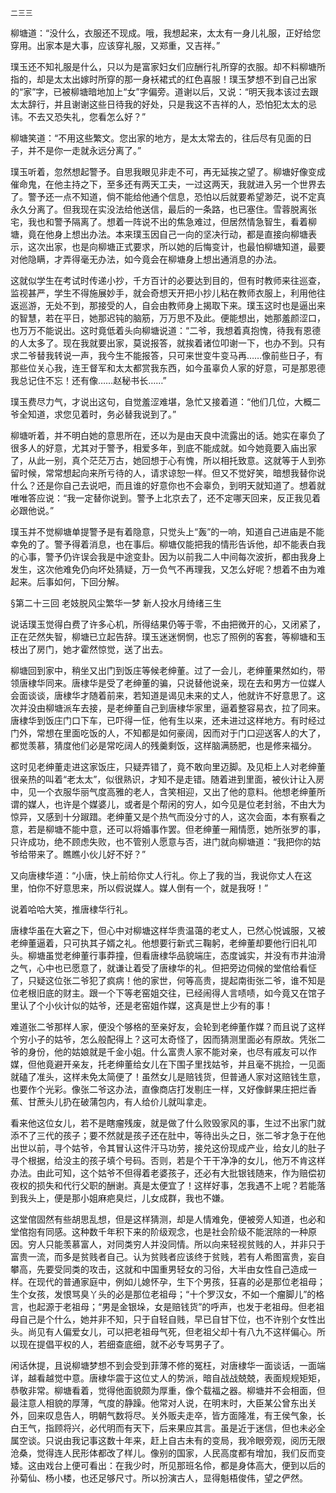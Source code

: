     二三三 

   柳塘道：“没什么，衣服还不现成。哦，我想起来，太太有一身儿礼服，正好给您穿用。出家本是大事，应该穿礼服，又郑重，又吉祥。”

   璞玉还不知礼服是什么，只以为是富家妇女们应酬行礼所穿的衣服。却不料柳塘所指的，却是太太出嫁时所穿的那一身袄裙式的红色喜服！璞玉梦想不到自己出家的“家”字，已被柳塘暗地加上“女”字偏旁。道谢以后，又说：“明天我本该过去跟太太辞行，并且谢谢这些日待我的好处，只是我这不吉祥的人，恐怕犯太太的忌讳。不去又恐失礼，您看怎么好？”

   柳塘笑道：“不用这些繁文。您出家的地方，是太太常去的，往后尽有见面的日子，并不是你一走就永远分离了。”

   璞玉听着，忽然想起警予。自思我眼见非走不可，再无延挨之望了。柳塘好像变成催命鬼，在他主持之下，至多还有两天工夫，一过这两天，我就进入另一个世界去了。警予还一点不知道，倘不能给他通个信息，恐怕以后就要希望渺茫，说不定真永久分离了。但我现在实没法给他送信，最后的一条路，也已塞住。雪蓉脱离张宅，我也和警予隔离了。想着一阵说不出的焦急难过，但居然情急智生，看着柳塘，竟在他身上想出办法。本来璞玉因自己一向的坚决行动，都是直接向柳塘表示，这次出家，也是向柳塘正式要求，所以她的后悔变计，也最怕柳塘知道，最要对他隐瞒，才弄得毫无办法，如今竟会在柳塘身上想出通消息的办法。

   这就似学生在考试时传递小抄，千方百计的必要达到目的，但有时教师来往巡查，监视甚严，学生不得施展妙手，就会奇想天开把小抄儿粘在教师衣服上，利用他往返巡游，无处不到，那接受的人，自会由教师身上揭取下来。璞玉这时也是逼出来的智慧，若在平日，她那迟钝的脑筋，万万思不及此。便能想出，她那羞颜涩口，也万万不能说出。这时竟低着头向柳塘说道：“二爷，我想着真抱愧，待我有恩德的人太多了。现在我就要出家，莫说报答，就挨着诸位叩谢一下，也办不到。只有求二爷替我转说一声，我今生不能报答，只可来世变牛变马再……像前些日子，有那些位关心我，连王督军和太太都赏我东西，如今虽辜负人家的好意，可是那恩德我总记住不忘！还有像……赵秘书长……”

   璞玉费尽力气，才说出这句，自觉羞涩难堪，急忙又接着道：“他们几位，大概二爷全知道，求您见着时，务必替我说到了。”

   柳塘听着，并不明白她的意思所在，还以为是由天良中流露出的话。她实在辜负了很多人的好意，尤其对于警予，相爱多年，到底不能成就。如今她竟要入庙出家了，从此一别，真个茫茫万古，她回想于心有愧，所以相托致意。这就等于人到弥留时候，常常想起向来所亏待的人，请求谅恕一样。但又不觉好笑，暗想我替你说什么？还是你自己去说吧，而且谁的好意你也不会辜负，到明天就知道了。想着就唯唯答应说：“我一定替你说到。警予上北京去了，还不定哪天回来，反正我见着必跟他说。”

   璞玉并不觉柳塘单提警予是有着隐意，只觉头上“轰”的一响，知道自己进庙是不能幸免的了。警予得着消息，也在事后。柳塘仅能把我的情形告诉他，却不能表白我的心事，警予仍许误会我是中途变卦。因为以前我二人中间每次波折，都由我身上发生，这次他难免仍向坏处猜疑，万一负气不再理我，又怎么好呢？想着不由为难起来。后事如何，下回分解。

   §第二十三回 老妓脱风尘繁华一梦 新人投水月绮绪三生

   说话璞玉觉得白费了许多心机，所得结果仍等于零，不由把微开的心，又闭紧了，正在茫然失智，柳塘已立起告辞。璞玉迷迷惘惘，也忘了照例的客套，等柳塘和玉枝出了房门，她才霍然惊觉，送了出去。

   柳塘回到家中，稍坐又出门到饭庄等候老绅董。过了一会儿，老绅董果然如约，带领唐棣华同来。唐棣华是受了老绅董的骗，只说替他说亲，现在去和男方一位媒人会面谈谈，唐棣华才随着前来，若知道是谒见未来的丈人，他就许不好意思了。这次并没由柳塘派车去接，是老绅董自己到唐棣华家里，逼着整容易衣，拉了同来。唐棣华到饭庄门口下车，已吓得一怔，他有生以来，还未进过这样地方。有时经过门外，常想在里面吃饭的人，不知都是如何豪阔，因而对于门口迎送客人的大了，都觉羡慕，猜度他们必是常吃阔人的残羹剩饭，这样脑满肠肥，也是修来福分。

   这时见老绅董走进这家饭庄，只疑弄错了，竟不敢向里迈脚。及见柜上人对老绅董很亲热的叫着“老太太”，似很熟识，才知不是走错。随着进到里面，被伙计让入房中，见一个衣服华丽气度高雅的老人，含笑相迎，又出了他的意料。他想老绅董所谓的媒人，也许是个媒婆儿，或者是个帮闲的穷人，如今见是位老封翁，不由大为惊异，又感到十分踧踖。老绅董又是个热气而没分寸的人，这次会面，本有察看之意，若是柳塘不能中意，还可以将婚事作罢。但老绅董一厢情愿，她所张罗的事，只许成功，绝不顾虑失败，也不管别人愿意与否，进门就向柳塘道：“我把你的姑爷给带来了。瞧瞧小伙儿好不好？”

   又向唐棣华道：“小唐，快上前给你丈人行礼。你上了我的当，我说你丈人在这里，怕你不好意思来，所以假说媒人。媒人倒有一个，就是我呀！”

   说着哈哈大笑，推唐棣华行礼。

   唐棣华虽在大窘之下，但心中对柳塘这样华贵温蔼的老丈人，已然心悦诚服，又被老绅董逼着，只可执其子婿之礼。他想要行新式三鞠躬，老绅董却要他行旧礼叩头。柳塘虽觉老绅董行事莽撞，但看唐棣华品貌端庄，态度诚实，并没有市井油滑之气，心中也已愿意了，就谦让着受了唐棣华的礼。但把旁边伺候的堂倌给看怔了，只疑这位张二爷犯了疯病！他的家世，何等高贵，提起南街张二爷，谁不知是位老根旧底的财主。跟一个下等老窑姐交往，已经闹得人言啧啧，如今竟又在馆子里认了个小伙计似的姑爷，还是老窑姐作媒，这真是世上少有的事！

   难道张二爷那样人家，便没个够格的至亲好友，会轮到老绅董作媒？而且说了这样个穷小子的姑爷，怎么般配得上？这可太奇怪了，因而猜测里面必有原故。凭张二爷的身份，他的姑娘就是千金小姐。什么富贵人家不能对亲，也尽有戚友可以作媒，但他竟避开亲友，托老绅董给女儿在下围子里找姑爷，并且毫不挑捡，一见面就磕了准头，这样未免太简便了！虽然女儿是赔钱货，但普通人家对这赔钱生意，也要作个光彩。像张二爷这办法，直像商店打发剔庄一样，又好像鲜果庄把烂香蕉、甘蔗头儿扔在破蒲包内，有人给价儿就叫拿走。

   看来他这位女儿，若不是瞎瘤残废，就是做了什么败毁家风的事，生过不出家门就添不了三代的孩子；要不然就是孩子还在肚中，等待出头之日，张二爷才急于在他出世以前，寻个姑爷，令其冒认这件汗马功劳，接兑这份现成产业，给女儿的肚子寻个根据，给没主的孩子填个号码。否则，若是个干干净净的女儿，他万不肯这样办法。由此可知，这个姑爷不但得着老婆孩子，还必有大批银钱随来，作为赔偿初夜权的损失和代行父职的酬谢。真是太便宜了！这样好事，怎我遇不上呢？若能落到我头上，便是那小姐麻疤臭烂，儿女成群，我也不嫌。

   这堂倌固然有些胡思乱想，但是这样猜测，却是人情难免，便被旁人知道，也必和堂倌抱有同感。这种数千年积下来的阶级观念，也是社会阶级不能泯除的一种原因。穷人只能羡慕富人，对同类穷人并没同情。所以向来轻视贫贱的人，并非只于富贵一流，而多是贫贱者自己。认为贫贱者应该终于贫贱，若有人希图富贵，妄自攀高，先要受同类的攻击，这就和中国重男轻女的习俗，大半由女性自己造成一样。在现代的普通家庭中，例如儿媳怀孕，生下个男孩，狂喜的必是那位老祖母；生个女孩，发恨骂臭丫头的必是那位老祖母；“十个罗汉女，不如一个瘤脚儿”的格言，也起源于老祖母；“男是金银垛，女是赔钱货”的呼声，也发于老祖母。但老祖母自己是个什么，她并非不知，只于自轻自贱，早已自甘下位，也不许别个女性出头。尚见有人偏爱女儿，可以把老祖母气死，但老祖父却十有八九不这样偏心。所以现在提倡平权的人，若细查底细，就不必专骂男子了。

   闲话休提，且说柳塘梦想不到会受到菲薄不修的冤枉，对唐棣华一面谈话，一面端详，越看越觉中意。唐棣华震于这位丈人的势派，暗自战战兢兢，表面规规矩矩，恭敬非常。柳塘看着，觉得他面貌颇为厚重，像个载福之器。柳塘并不会相面，但最注意人相貌的厚薄，气度的静躁。他常对人说，在明末时，大臣某公曾东出关外，回来叹息告人，明朝气数将尽。关外贩夫走卒，皆方面隆准，有王侯气象，长白王气，指顾将兴，必代明而有天下，后来果应其言。虽是近于迷信，但也未必全属空谈。只说由我记事这数十年来，赶上自古未有的变局，我冷眼旁观，阅历无限沧桑，觉得连人民形体都改了样儿。像别的国家，人民高度都有增加，我们反而变矮。这由戏台上便可看出：在我少时，所见那班名伶，都是身体高大，便到以后的孙菊仙、杨小楼，也还足够尺寸。所以扮演古人，显得魁梧俊伟，望之俨然。

